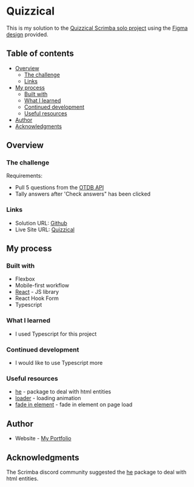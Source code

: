# Quizzical

This is my solution to the [Quizzical Scrimba solo project](https://scrimba.com/learn/frontend/solo-project-pro-quizzical-co24f49bea8aace7c174082c8) using the [Figma design](https://www.figma.com/file/E9S5iPcm10f0RIHK8mCqKL/Quizzical-App?node-id=0-1) provided. 

## Table of contents

- [Overview](#overview)
  - [The challenge](#the-challenge)
  - [Links](#links)
- [My process](#my-process)
  - [Built with](#built-with)
  - [What I learned](#what-i-learned)
  - [Continued development](#continued-development)
  - [Useful resources](#useful-resources)
- [Author](#author)
- [Acknowledgments](#acknowledgments)


## Overview

### The challenge

Requirements:

- Pull 5 questions from the [OTDB API](https://opentdb.com/api_config.php)
- Tally answers after 'Check answers" has been clicked

### Links

- Solution URL: [Github](https://github.com/jessabc/quizzical)
- Live Site URL: [Quizzical](https://transcendent-gelato-29b13e.netlify.app)


## My process

### Built with

- Flexbox
- Mobile-first workflow
- [React](https://reactjs.org/) - JS library
- React Hook Form
- Typescript


### What I learned

- I used Typescript for this project

### Continued development

- I would like to use Typescript more

### Useful resources

- [he](https://www.npmjs.com/package/he) - package to deal with html entities
- [loader](https://www.w3schools.com/howto/howto_css_loader.asp) - loading animation
- [fade in element](https://stackoverflow.com/questions/11679567/using-css-for-a-fade-in-effect-on-page-load) - fade in element on page load


## Author

- Website - [My Portfolio](https://app.netlify.com/sites/kaleidoscopic-speculoos-9506a0/overview)


## Acknowledgments

The Scrimba discord community suggested the [he](https://www.npmjs.com/package/he) package to deal with html entities.
